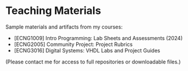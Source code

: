 # Teaching Materials

Sample materials and artifacts from my courses:

- [ECNG1009] Intro Programming: Lab Sheets and Assessments (2024)
- [ECNG2005] Community Project: Project Rubrics
- [ECNG3016] Digital Systems: VHDL Labs and Project Guides

(Please contact me for access to full repositories or downloadable files.)
